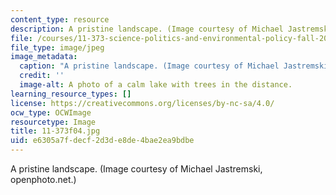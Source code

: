 ```yaml
---
content_type: resource
description: A pristine landscape. (Image courtesy of Michael Jastremski, openphoto.net.)
file: /courses/11-373-science-politics-and-environmental-policy-fall-2004/e6305a7fdecf2d3de8de4bae2ea9bdbe_11-373f04.jpg
file_type: image/jpeg
image_metadata:
  caption: "A pristine landscape. (Image courtesy of Michael Jastremski,\_[openphoto.net](http://openphoto.net/).)"
  credit: ''
  image-alt: A photo of a calm lake with trees in the distance.
learning_resource_types: []
license: https://creativecommons.org/licenses/by-nc-sa/4.0/
ocw_type: OCWImage
resourcetype: Image
title: 11-373f04.jpg
uid: e6305a7f-decf-2d3d-e8de-4bae2ea9bdbe
---
```

A pristine landscape. (Image courtesy of Michael Jastremski, openphoto.net.)